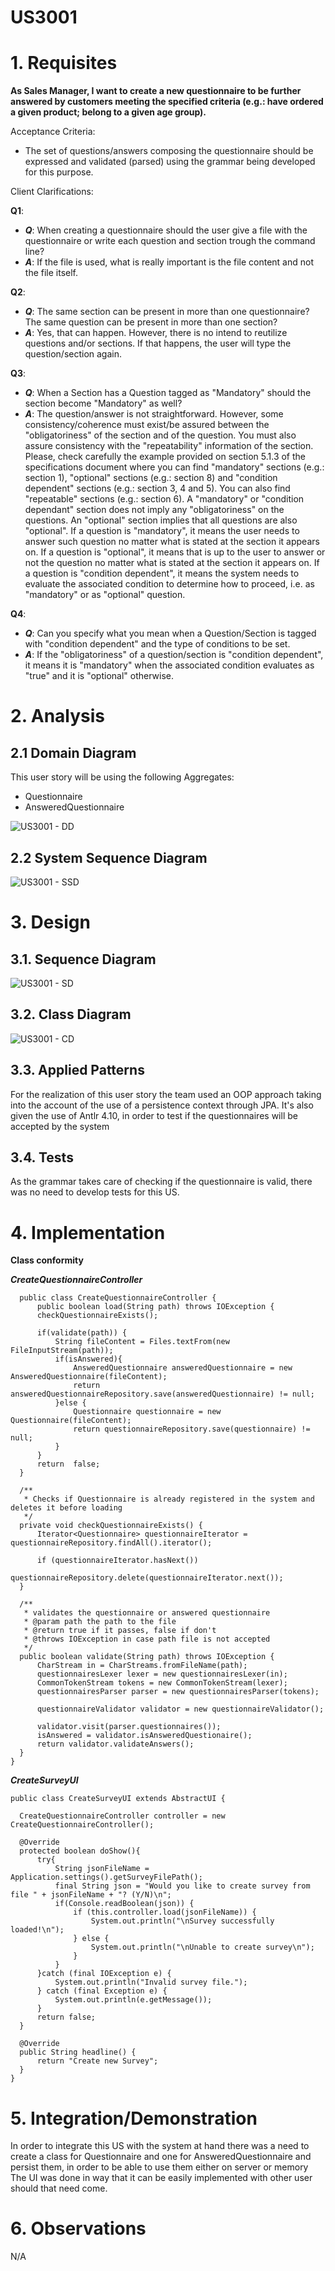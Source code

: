 US3001
=======================================

# 1. Requisites

**As Sales Manager, I want to create a new questionnaire to be further answered by customers meeting the specified criteria (e.g.: have ordered a given product; belong to a given age group).**

Acceptance Criteria:
- The set of questions/answers composing the questionnaire should be expressed and validated (parsed) using the grammar being developed for this purpose.


Client Clarifications:

**Q1**:
- ***Q***: When creating a questionnaire should the user give a file with the questionnaire or write each question and section trough the command line? 
- ***A***: If the file is used, what is really important is the file content and not the file itself.

**Q2**:
- ***Q***: The same section can be present in more than one questionnaire?
  The same question can be present in more than one section?
- ***A***: Yes, that can happen. However, there is no intend to reutilize questions and/or sections. If that happens, the user will type the question/section again.

**Q3**:
- ***Q***: When a Section has a Question tagged as "Mandatory" should the section become "Mandatory" as well?
- ***A***: The question/answer is not straightforward. However, some consistency/coherence must exist/be assured between the "obligatoriness" of the section and of the question. You must also assure consistency with the "repeatability" information of the section.
Please, check carefully the example provided on section 5.1.3 of the specifications document where you can find "mandatory" sections (e.g.: section 1), "optional" sections (e.g.: section 8) and "condition dependent" sections (e.g.: section 3, 4 and 5). You can also find  "repeatable" sections (e.g.: section 6).
A "mandatory" or "condition dependant" section does not imply any "obligatoriness" on the questions.
An "optional" section implies that all questions are also "optional".
If a question is "mandatory", it means the user needs to answer such question no matter what is stated at the section it appears on.
If a question is "optional", it means that is up to the user to answer or not the question no matter what is stated at the section it appears on.
If a question is "condition dependent", it means the system needs to evaluate the associated condition to determine how to proceed, i.e. as "mandatory" or as "optional" question.

**Q4**:
- ***Q***: Can you specify what you mean when a Question/Section is tagged with "condition dependent" and the type of conditions to be set.
- ***A***: If the "obligatoriness" of a question/section is "condition dependent", it means it is "mandatory" when the associated condition evaluates as "true" and it is "optional" otherwise.

# 2. Analysis

## 2.1 Domain Diagram

This user story will be using the following Aggregates:

- Questionnaire
- AnsweredQuestionnaire

![US3001 - DD](US3001-DD.svg)

## 2.2 System Sequence Diagram

![US3001 - SSD](US3001-SSD.svg)

# 3. Design

## 3.1. Sequence Diagram

![US3001 - SD](US3001-SD.svg)

## 3.2. Class Diagram

![US3001 - CD](US3001-CD.svg)

## 3.3. Applied Patterns

For the realization of this user story the team used an OOP approach taking into the account of the use of a persistence context through JPA.
It's also given the use of Antlr 4.10, in order to test if the questionnaires will be accepted by the system

## 3.4. Tests

As the grammar takes care of checking if the questionnaire is valid, there was no need to develop tests for this US.

# 4. Implementation

**Class conformity** 

***CreateQuestionnaireController***

      public class CreateQuestionnaireController {
          public boolean load(String path) throws IOException {
          checkQuestionnaireExists();
  
          if(validate(path)) {
              String fileContent = Files.textFrom(new FileInputStream(path));
              if(isAnswered){
                  AnsweredQuestionnaire answeredQuestionnaire = new AnsweredQuestionnaire(fileContent);
                  return answeredQuestionnaireRepository.save(answeredQuestionnaire) != null;
              }else {
                  Questionnaire questionnaire = new Questionnaire(fileContent);
                  return questionnaireRepository.save(questionnaire) != null;
              }
          }
          return  false;
      }
  
      /**
       * Checks if Questionnaire is already registered in the system and deletes it before loading
       */
      private void checkQuestionnaireExists() {
          Iterator<Questionnaire> questionnaireIterator = questionnaireRepository.findAll().iterator();
  
          if (questionnaireIterator.hasNext())
              questionnaireRepository.delete(questionnaireIterator.next());
      }
  
      /**
       * validates the questionnaire or answered questionnaire
       * @param path the path to the file
       * @return true if it passes, false if don't
       * @throws IOException in case path file is not accepted
       */
      public boolean validate(String path) throws IOException {
          CharStream in = CharStreams.fromFileName(path);
          questionnairesLexer lexer = new questionnairesLexer(in);
          CommonTokenStream tokens = new CommonTokenStream(lexer);
          questionnairesParser parser = new questionnairesParser(tokens);
  
          questionnaireValidator validator = new questionnaireValidator();
  
          validator.visit(parser.questionnaires());
          isAnswered = validator.isAnsweredQuestionaire();
          return validator.validateAnswers();
      }
    }

***CreateSurveyUI***

    public class CreateSurveyUI extends AbstractUI {

      CreateQuestionnaireController controller = new CreateQuestionnaireController();
  
      @Override
      protected boolean doShow(){
          try{
              String jsonFileName = Application.settings().getSurveyFilePath();
              final String json = "Would you like to create survey from file " + jsonFileName + "? (Y/N)\n";
              if(Console.readBoolean(json)) {
                  if (this.controller.load(jsonFileName)) {
                      System.out.println("\nSurvey successfully loaded!\n");
                  } else {
                      System.out.println("\nUnable to create survey\n");
                  }
              }
          }catch (final IOException e) {
              System.out.println("Invalid survey file.");
          } catch (final Exception e) {
              System.out.println(e.getMessage());
          }
          return false;
      }
  
      @Override
      public String headline() {
          return "Create new Survey";
      }
    }

# 5. Integration/Demonstration

In order to integrate this US with the system at hand there was a need to create a class for Questionnaire and one for AnsweredQuestionnaire and persist them, in order to be able to use them either on server or memory
The UI was done in way that it can be easily implemented with other user should that need come.

# 6. Observations

N/A
